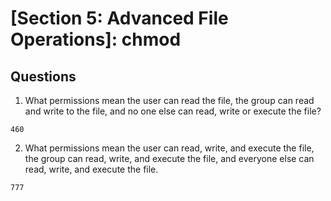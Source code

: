 # [Section 5: Advanced File Operations]: chmod


## Questions
1. What permissions mean the user can read the file, the group can read and write to the file, and no one else can read, write or execute the file?
```
460
```

2. What permissions mean the user can read, write, and execute the file, the group can read, write, and execute the file, and everyone else can read, write, and execute the file.
```
777
```